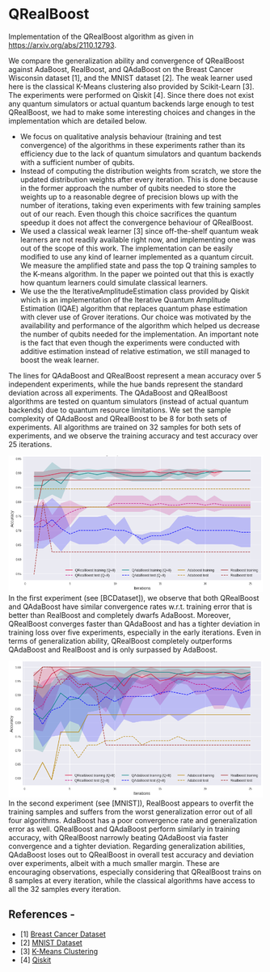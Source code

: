 # QRealBoost

Implementation of the QRealBoost algorithm as given in https://arxiv.org/abs/2110.12793.

We compare the generalization ability and convergence of QRealBoost against AdaBoost, RealBoost, and QAdaBoost on the Breast Cancer Wisconsin dataset [1], and the MNIST dataset [2]. The weak learner used here is the classical K-Means clustering also provided by Scikit-Learn [3]. The experiments were performed on Qiskit [4]. Since there does not exist any quantum simulators or actual quantum backends large enough to test QRealBoost, we had to make some interesting choices and changes in the implementation which are detailed below.

- We focus on qualitative analysis behaviour (training and test convergence) of the algorithms in these experiments rather than its efficiency due to the lack of quantum simulators and quantum backends with a sufficient number of qubits.
- Instead of computing the distribution weights from scratch, we store the updated distribution weights after every iteration. This is done because in the former approach the number of qubits needed to store the weights up to a reasonable degree of precision blows up with the number of iterations, taking even experiments with few training samples out of our reach. Even though this choice sacrifices the quantum speedup it does not affect the convergence behaviour of QRealBoost.
- We used a classical weak learner [3] since off-the-shelf quantum weak learners are not readily available right now, and implementing one was out of the scope of this work. The implementation can be easily modified to use any kind of learner implemented as a quantum circuit. We measure the amplified state and pass the top Q training samples to the K-means algorithm. In the paper we pointed out that this is exactly how quantum learners could simulate classical learners.
- We use the the IterativeAmplitudeEstimation class provided by Qiskit which is an implementation of the Iterative Quantum Amplitude Estimation (IQAE) algorithm that replaces quantum phase estimation with clever use of Grover iterations. Our choice was motivated by the availability and performance of the algorithm which helped us decrease the number of qubits needed for the implementation. An important note is the fact that even though the experiments were conducted with additive estimation instead of relative estimation, we still managed to boost the weak learner.

The lines for QAdaBoost and QRealBoost represent a mean accuracy over 5 independent experiments, while the hue bands represent the standard deviation across all experiments. The QAdaBoost and QRealBoost algorithms are tested on quantum simulators (instead of actual quantum backends) due to quantum resource limitations. We set the sample complexity of QAdaBoost and QRealBoost to be 8 for both sets of experiments. All algorithms are trained on 32 samples for both sets of experiments, and we observe the training accuracy and test accuracy over 25 iterations.

![BCDataset](./BreastCancer_32.png)
In the first experiment (see [BCDataset]), we observe that both QRealBoost and QAdaBoost have similar convergence rates w.r.t. training error that is better than RealBoost and completely dwarfs AdaBoost. Moreover, QRealBoost converges faster than QAdaBoost and has a tighter deviation in training loss over five experiments, especially in the early iterations. Even in terms of generalization ability, QRealBoost completely outperforms QAdaBoost and RealBoost and is only surpassed by AdaBoost.

![MNIST](./MNIST_32.png)
In the second experiment (see [MNIST]), RealBoost appears to overfit the training samples and suffers from the worst generalization error out of all four algorithms. AdaBoost has a poor convergence rate and generalization error as well. QRealBoost and QAdaBoost perform similarly in training accuracy, with QRealBoost narrowly beating QAdaBoost via faster convergence and a tighter deviation. Regarding generalization abilities, QAdaBoost loses out to QRealBoost in overall test accuracy and deviation over experiments, albeit with a much smaller margin. These are encouraging observations, especially considering that QRealBoost trains on 8 samples at every iteration, while the classical algorithms have access to all the 32 samples every iteration.

## References -

- [1] [Breast Cancer Dataset](https://scikit-learn.org/stable/modules/generated/sklearn.datasets.load_breast_cancer.html)
- [2] [MNIST Dataset](http://yann.lecun.com/exdb/mnist/)
- [3] [K-Means Clustering](https://scikit-learn.org/stable/modules/generated/sklearn.cluster.KMeans.html)
- [4] [Qiskit](https://qiskit.org/)
